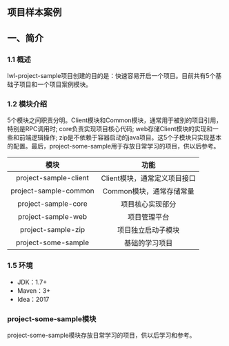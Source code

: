 ## 项目样本案例

## 一、简介

### 1.1 概述
lwl-project-sample项目创建的目的是：快速容易开启一个项目。目前共有5个基础子项目和一个项目案例模块。

### 1.2 模块介绍
5个模块之间职责分明。Client模块和Common模块，通常用于被别的项目引用，特别是RPC调用时; core负责实现项目核心代码; web存储Client模块的实现和一些和前端逻辑操作; zip是不依赖于容器启动的java项目。这5个子模块只实现基本的配置。最后，project-some-sample用于存放日常学习的项目，供以后参考。

|模块|功能|
|:---:|:---:|
|project-sample-client|Client模块，通常定义项目接口|
|project-sample-common|Common模块，通常存储常量|
|project-sample-core|项目核心实现部分|
|project-sample-web|项目管理平台|
|project-sample-zip|项目独立启动子模块|
|project-some-sample|基础的学习项目|

### 1.5 环境
- JDK：1.7+
- Maven：3+
- Idea：2017

### project-some-sample模块
project-some-sample模块存放日常学习的项目，供以后学习和参考。